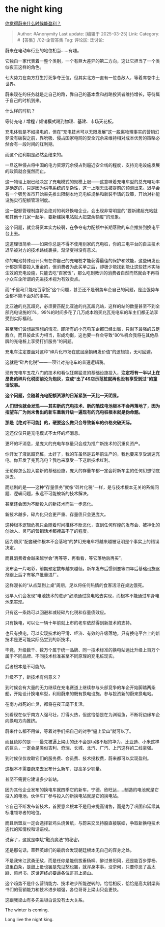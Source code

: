 # the night king
[你觉得蔚来什么时候能盈利？](https://www.zhihu.com/question/15565449566/answer/130691867434)

> Author: #Anonymity
> Last update: [编辑于 2025-03-25]
> Link:
> Category: #【答集】/02-企管答集 
> Tag:
> 评论区:
> 泛讨论:

蔚来在电动车行业的地位相当……有趣。

它独自一家代表着一整个类别，一个有巨大差异的第二方向，这让它担当了一个类似夜王这样的角色。

七大势力在南方打生打死争夺王位，但其实北方一直有一位总敌人，等着席卷中土世界。

蔚来现在的任务就是走自己的路，靠自己的基本盘和战略投资者维持增长，等待属于自己的时机到来。

什么样的时机？

等待充电 / 增程 / 倾销模式踢到物理、基建、市场天花板。

充电体验是不如换电的，但在“充电技术可以无限发展”这一脱离物理事实的营销幻梦没有破裂之前，靠吮吸、侵占国家电网的安全冗余来维持相对成本优势的策略必然会有一段时间的红利期。

而这个红利期是必然会结束的。

一旦这种侵占将中国的电力资源冗余侵占到逼近安全线的程度，支持充电设施发展的政策就会戛然而止。

这一物理上限已经决定了充电模式的规模上限——这意味着充电车型的总充电功率是确定的，只是因为供电系统的复杂性，这一上限无法被提前的预测出来。迟早会有一个强势省市开始率先推出限制本地充电桩规格和新装申请的政策，开始对补能设施实行配额管理制度。

这一配额管理制度将会绝对的利好换电企业，会出现非常明显的“要新建超充站就和其他十几家一起争，要新建换电站就大把空余额度”的现象。

这个问题，就会将资本实力较弱，在争夺电力配额中长期落败的车企推挤到换电平台上去。

这道理很简单——如果你总是不得不使用别家的充电桩，你的三电平台的自主技术迟早被对方的技术路线裹挟，渐渐变得没有意义。

你的电池特殊设计只有在你自己的充电桩才能获得最佳的保护和效能，这些研发设计都是需要投入重金的，但消费者为此买单之后，却极少能找到能让这些技术实际生效的充电设施，只能去吃“百家饭”，那么吃到教训的消费者自然而然就会不再将小众车企所谓的先进技术视为有效卖点。

而“千里马只能吃百家饭”这个问题，甚至还不是弱势车企自己的问题，是连强势车企都不能不面对的事实。

比亚迪的兆瓦超充，必须要匹配比亚迪的兆瓦超充站，这样的站的数量甚至不到全部充电设施的1%，99%的时间多花了几万成本购买兆瓦充电车的车主们都无法享受到实际福利。

甚至我们设想最理想的情况，即所有的小充电车企都已经出局，只剩下最强的五足鼎立，而且彼此实力相当，形成均衡，这也要一样会导致“80%机会我将在其他品牌的充电桩上享受打折服务”的问题。

充电车注定要面对这种“碎片化市场在底层磨损研发价值”的逻辑锁，无可回避。

这就是“碎片化税”——一项针对充电车的普遍逻辑税。

现有充电车五花八门的技术和看似狂飙猛进的基础设施投入，**注定将有一半以上在昂贵的碎片化税面前沦为炮灰，变成“出了4S店示范桩就再也没有享受到过”的童话故事。**

**这个问题，会随着充电配额资源的日渐紧张一天比一天明显。**

**人们很快就会发现——其实新的充电技术、新的酷炫电池根本不会再落地了，因为指望车厂为尚未售出的新车重新升级一遍现有的充电桩根本就是伪命题。**

**那是【绝对不可能】的，硬要这么做只会导致新车的价格突破天际。**

这还仅仅只是充电模式不太坏的坏消息。

更坏的坏消息，是庞大的充电车存量只会成为推广新技术的沉重负资产。

你开发了液氮超充桩，太好了，我的车虽然是五年前生产的，我也要来享受满速充电。你开发了兆瓦充电？我也来享受一下这新技术红利。

无论你怎么投入崭新的基础设施，庞大的存量车都一定会将新车主的任何幻想彻底抹去。

而悲剧的是——这种“存量债务”就像“碎片化税”一样，是与技术根本无关的系统问题、逻辑问题，永远不可能被新的技术解决。

甚至还会因为不断投入的新技术而进一步恶化。

新技术越多，碎片化只会更严重、存量债只会更庞大。

这种根本逻辑危机只会随着时间推移不断恶化，直到任何辉煌的发布会、被神化的创始人、灵巧的营销话术都掩盖不了的程度。

因为购买“配套硬件根本不会落地”的梦幻充电车将越来越被证明是个事实上的错误决定。

而且消费者会越来越学会“再等等，再看看，等它落地后再买”。

发布会一片喝彩，前期预定数却越来越低。新车发布后惯例要等四年后基础设施逐渐跟上后才有客户批量进厂。

这样漫长的“从点菜到上桌”周期，足以将任何热情的食客活活在桌边饿死。

  

迟早人们会发现“电池技术的进步”必须通过换电站去实现，而根本不能通过车身电池来实现。

只有这一条路可以回避和减轻碎片化税和存量债效应。

只有换电，可以让一辆十年前就上市的老车依然得到新技术的支持。

也只有换电，可以实现技术的平滑、经济、有效的升级落地，只有换电平台上的新技术是更可能实际品尝到的新技术。

毕竟，升级数千、数万个属于统一品牌、同一技术标准的换电站远比升级上百万个属于不同品牌、不同技术标准甚至不同原理的充电桩现实。

后者根本是不可能的。

升级不了，新技术有何意义？

  

到时候会有大量的无力继续在充电赛道上继续参与头部竞争的车企开始脚踏两条船，开始设计换电车型，利用蔚来的既有换电设施，参与投资新的蔚来换电站。

在南方战死的亡灵，都将在夜王麾下复活。

别看现在似乎南方人强马壮，打得火热，但这恰恰是在为渊驱鱼，不断将边缘车企向换电方向推挤。

  

蔚来什么都不用做，等着对手们把自己的对手“逼上梁山”就可以了。

而且绝妙的是——最先被逼上梁山的还不会是ta接不起的华为、比亚迪、小米这样的巨头，一定会是类似吉利、奇瑞、长城、北汽、广汽、上汽这样的二线豪强。

到时候仅仅收取它们的服务费、会员费、技术授权费，蔚来都可以实现盈利。

这根本不需要蔚来去发布什么新车、提高多少销量。

甚至不需要它建设多少新站。

因为其他企业发布的换电车就四季它的新车，宁德、欣旺达……制造的电池就是它投入的电池，伙伴车厂参与投入的新换电站就是它的换电站。

它自己不断发布新技术，首要意义根本不是用来提高销售，而是为了巩固和延续其标准领导者的地位。

而且新盟友一定会选择斩鸡头烧黄纸，与蔚来交叉持股直接联姻，争取新换电技术迭代的知情权和话语权。

说穿了，这就是李斌“融资魔法”的秘密。

还是那句话，草莽英雄们的最后会发现朝廷根本无自己的容身之处。

不是我宋江武勇无敌，而是任你是能倒拔垂杨柳、醉过景阳冈，还是能百步穿杨、浪里白条，是鼓上蚤也罢是鬼见愁也罢，就浑身本事，没奈何，只要你恶了高太尉、梁尚书，这世道终必要逼各位哥哥上梁山。

这个趋势不是什么营销能力、技术进步所能逆转的。恰恰相反，恰恰是高太尉梁尚书们的营销能力和技术进步越强，各位哥哥上梁山只会更快。

这跟我梁山有多先进坦白说没有太大关系。

  

The winter is coming.

Long live the night king.
